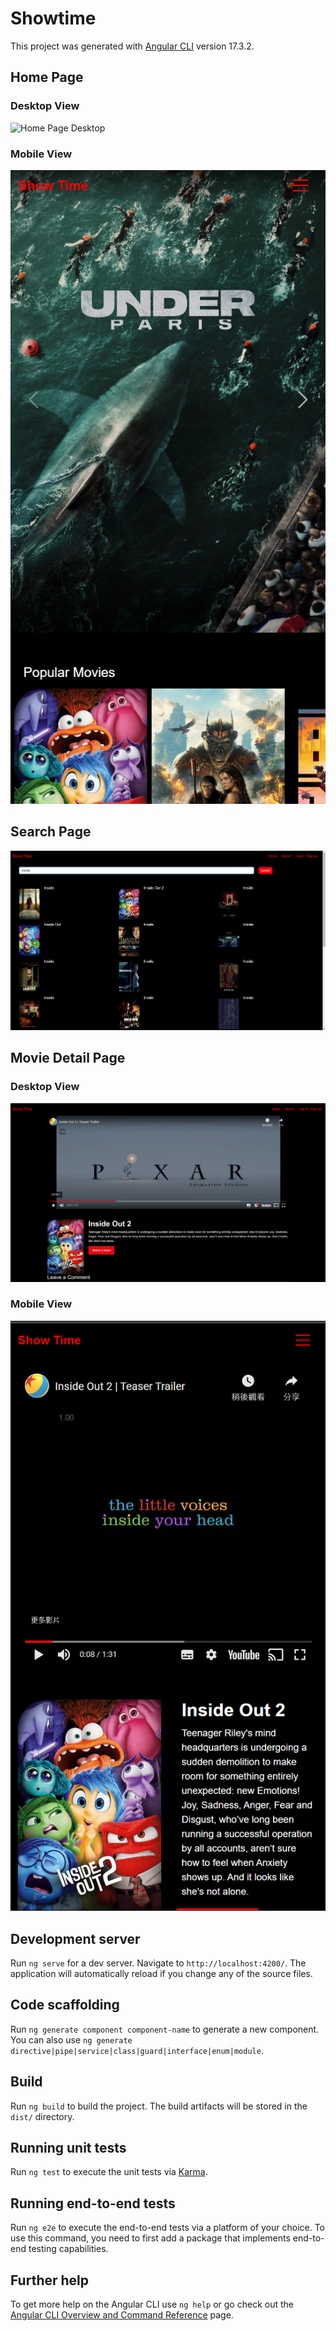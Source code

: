 # Showtime

This project was generated with [Angular CLI](https://github.com/angular/angular-cli) version 17.3.2.
## Home Page

### Desktop View
![Home Page Desktop](./demo/home-page-desktop.png)

### Mobile View
![Home Page Mobile](./demo/home-page-mobile.png)

## Search Page

![Search Page Desktop](./demo/search-page-desktop.png)

## Movie Detail Page

### Desktop View
![Movie Detail Page Desktop](./demo/movie-detail-page-desktop.png)

### Mobile View
![Movie Detail Page Mobile](./demo/movie-detail-page-mobile.png)

## Development server

Run `ng serve` for a dev server. Navigate to `http://localhost:4200/`. The application will automatically reload if you change any of the source files.

## Code scaffolding

Run `ng generate component component-name` to generate a new component. You can also use `ng generate directive|pipe|service|class|guard|interface|enum|module`.

## Build

Run `ng build` to build the project. The build artifacts will be stored in the `dist/` directory.

## Running unit tests

Run `ng test` to execute the unit tests via [Karma](https://karma-runner.github.io).

## Running end-to-end tests

Run `ng e2e` to execute the end-to-end tests via a platform of your choice. To use this command, you need to first add a package that implements end-to-end testing capabilities.

## Further help

To get more help on the Angular CLI use `ng help` or go check out the [Angular CLI Overview and Command Reference](https://angular.io/cli) page.
